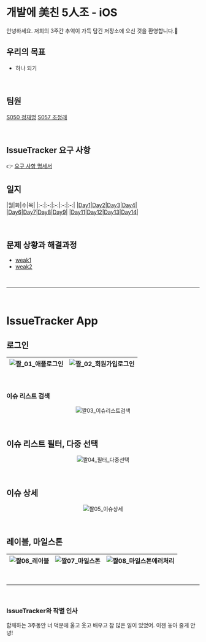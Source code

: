 # 개발에 美친 5人조 - iOS

안녕하세요. 저희의 3주간 추억이 가득 담긴 저장소에 오신 것을 환영합니다.👐


## 우리의 목표

- 하나 되기

<br>

## 팀원
[S050 정재명](https://github.com/jjm159)
[S057 조정래](https://github.com/chojl1125)


<br>

## IssueTracker 요구 사항
👉 [요구 사항 명세서](https://docs.google.com/presentation/d/1EpuJNsLjoq7Jr2rD3JoFjOsvbw5qBZ3Sc-cmNcBQE44/edit#slide=id.g7144f86e8f_0_0)


## 일지

|월|화|수|목|
|:-:|:-:|:-:|:-:|:-:|
|[Day1](https://github.com/boostcamp-2020/IssueTracker-05/wiki/Day01-%EA%B0%9C%EB%B0%9C)|[Day2](https://github.com/boostcamp-2020/IssueTracker-05/wiki/Day02-%EA%B0%9C%EB%B0%9C)|[Day3](https://github.com/boostcamp-2020/IssueTracker-05/wiki/Day03-%EA%B0%9C%EB%B0%9C)|[Day4](https://github.com/boostcamp-2020/IssueTracker-05/wiki/Day04-%EA%B0%9C%EB%B0%9C)|
|[Day6](https://github.com/boostcamp-2020/IssueTracker-05/wiki/Day06-%EA%B0%9C%EB%B0%9C)|[Day7](https://github.com/boostcamp-2020/IssueTracker-05/wiki/Day07-%EA%B0%9C%EB%B0%9C)|[Day8](https://github.com/boostcamp-2020/IssueTracker-05/wiki/Day08-%EA%B0%9C%EB%B0%9C)|[Day9](https://github.com/boostcamp-2020/IssueTracker-05/wiki/Day09-%EA%B0%9C%EB%B0%9C)|
|[Day11](https://github.com/boostcamp-2020/IssueTracker-05/wiki/Day11-%EA%B0%9C%EB%B0%9C)|[Day12]()|[Day13]()|[Day14]()|

<br>

## 문제 상황과 해결과정

- [weak1](https://github.com/boostcamp-2020/IssueTracker-05/wiki/%5B%EB%AC%B8%EC%A0%9C-%EC%83%81%ED%99%A9%EA%B3%BC-%ED%95%B4%EA%B2%B0-%EA%B3%BC%EC%A0%95-week1%5D-iOS)
- [weak2](https://github.com/boostcamp-2020/IssueTracker-05/wiki/%5B%EB%AC%B8%EC%A0%9C-%EC%83%81%ED%99%A9%EA%B3%BC-%ED%95%B4%EA%B2%B0-%EA%B3%BC%EC%A0%95-week2%5D-iOS)



<br>

---

<br>

# IssueTracker App

## 로그인 

<center>

|![짤_01_애플로그인](https://user-images.githubusercontent.com/44443949/99906910-12582480-2d1d-11eb-8f5e-247586008d99.gif)|![짤_02_회원가입로그인](https://user-images.githubusercontent.com/44443949/99906913-18e69c00-2d1d-11eb-9791-53cf87191ca5.gif)|
|-|-|

</center>

<br>

### 이슈 리스트 검색

<center>

![짤03_이슈리스트검색](https://user-images.githubusercontent.com/44443949/99906916-1b48f600-2d1d-11eb-9ac6-f6dcad6fae55.gif)

</center>

<br>

## 이슈 리스트 필터, 다중 선택

<center>

![짤04_필터_다중선택](https://user-images.githubusercontent.com/44443949/99906917-1c7a2300-2d1d-11eb-95d2-8abd4265f215.gif)

</center>

<br>

## 이슈 상세

<center>

![짤05_이슈상세](https://user-images.githubusercontent.com/44443949/99906920-1edc7d00-2d1d-11eb-815b-4debf54e60c1.gif)

</center>


<br>

## 레이블, 마일스톤 

<center>


|![짤06_레이블](https://user-images.githubusercontent.com/44443949/99906921-200daa00-2d1d-11eb-972e-3e37058c4499.gif)|![짤07_마일스톤](https://user-images.githubusercontent.com/44443949/99906922-200daa00-2d1d-11eb-9952-99850bec9d64.gif)|![짤08_마일스톤에러처리](https://user-images.githubusercontent.com/44443949/99906924-20a64080-2d1d-11eb-90a0-d73bee8f95f0.gif)|
|-|-|-|

</center>

<br>

---

<br>

### IssueTracker와 작별 인사

함께하는 3주동안 너 덕분에 울고 웃고 배우고 참 많은 일이 있었어. 이젠 놓아 줄게 안녕!
